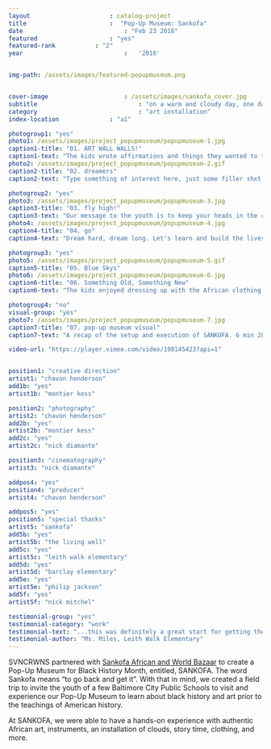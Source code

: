 ```yaml
---
layout 						: catalog-project
title 						:  "Pop-Up Museum: Sankofa"
date 							: "Feb 23 2016"
featured 					: "yes"
featured-rank			: "2"
year 							:	'2016'


img-path: /assets/images/featured-popupmuseum.png


cover-image						: /assets/images/sankofa_cover.jpg
subtitle							: "on a warm and cloudy day, one day before rain poured from the clouds"
category							: "art installation"
index-location				: "a1"

photogroup1: "yes"
photo1: /assets/images/project_popupmuseum/popupmuseum-1.jpg
caption1-title: "01. ART WALL WALLS!"
caption1-text: "The kids wrote affirmations and things they wanted to tell themselves and each other on the collaborative art wall."
photo2: /assets/images/project_popupmuseum/popupmuseum-2.gif
caption2-title: "02. dreamers"
caption2-text: "Type something of interest here, just some filler shxt, no one cares what this says anyway.  Just keep on typing, get it?!"

photogroup2: "yes"
photo3: /assets/images/project_popupmuseum/popupmuseum-3.jpg
caption3-title: "03. fly high!"
caption3-text: "Our message to the youth is to keep your heads in the clouds.  We need ambitious thinkers. We need fearless dreamers."
photo4: /assets/images/project_popupmuseum/popupmuseum-4.jpg
caption4-title: "04. go"
caption4-text: "Dream hard, dream long. Let's learn and build the lives we want, leave the legacy we want, create the history we want. Never stop dreaming."

photogroup3: "yes"
photo5: /assets/images/project_popupmuseum/popupmuseum-5.gif
caption5-title: "05. Blue Skys"
photo6: /assets/images/project_popupmuseum/popupmuseum-6.jpg
caption6-title: "06. Something Old, Something New"
caption6-text: "The kids enjoyed dressing up with the African clothing. They had pants suits, dresses, scarves, hats and other trinkets to adorn themselves with.  And what's a dress up moment, without checking yourself out in the mirror."

photogroup4: "no"
visual-group: "yes"
photo7: /assets/images/project_popupmuseum/popupmuseum-7.jpg
caption7-title: "07. pop-up museum visual"
caption7-text: "A recap of the setup and execution of SANKOFA. 6 min 28 sec."

video-url: "https://player.vimeo.com/video/198145423?api=1"


position1: "creative direction"
artist1: "chavon henderson"
add1b: "yes"
artist1b: "montier kess"

position2: "photography"
artist2: "chavon henderson"
add2b: "yes"
artist2b: "montier kess"
add2c: "yes"
artist2c: "nick diamante"

position3: "cinematography"
artist3: "nick diamante"

addpos4: "yes"
position4: "producer"
artist4: "chavon henderson"

addpos5: "yes"
position5: "special thanks"
artist5: "sankofa"
add5b: "yes"
artist5b: "the living well"
add5c: "yes"
artist5c: "leith walk elementary"
add5d: "yes"
artist5d: "barclay elementary"
add5e: "yes"
artist5e: "philip jackson"
add5f: "yes"
artist5f: "nick mitchel"

testimonial-group: "yes"
testimonial-category: "work"
testimonial-text: "...this was definitely a great start for getting the kids involved with the culture, and knowing a little bit of history that they may not have learned in the class room."
testimonial-author: "Ms. Miles, Leith Walk Elementary"
---
```


SVNCRWNS partnered with <a href="http://sankofaafricanbazaar.com" target="_blank">Sankofa African and World Bazaar</a> to create a Pop-Up Museum for Black History Month, entitled, SANKOFA.  The word Sankofa means “to go back and get it”.  With that in mind, we created a field trip to invite the youth of a few Baltimore City Public Schools to visit and experience our Pop-Up Museum to learn about black history and art prior to the teachings of American history. 

At SANKOFA, we were able to have a hands-on experience with authentic African art, instruments, an installation of clouds, story time, clothing, and more.  